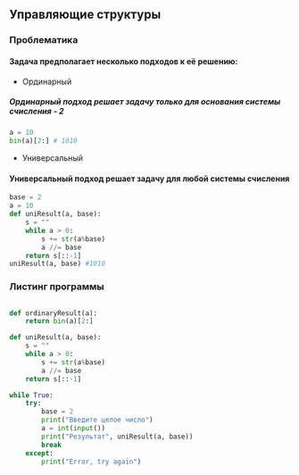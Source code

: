 ## Управляющие структуры

### Проблематика

#### Задача предполагает несколько подходов к её решению:

- Ординарный

##### Ординарный подход решает задачу только для основания системы счисления - 2

```python
a = 10
bin(a)[2:] # 1010
```

- Универсальный

#### Универсальный подход решает задачу для любой системы счисления

```python
base = 2
a = 10
def uniResult(a, base):
    s = ""
    while a > 0:
        s += str(a%base)
        a //= base
    return s[::-1]
uniResult(a, base) #1010
```

### Листинг программы

```python

def ordinaryResult(a):
    return bin(a)[2:]

def uniResult(a, base):
    s = ""
    while a > 0:
        s += str(a%base)
        a //= base
    return s[::-1]

while True:
    try:
        base = 2
        print("Введите целое число")
        a = int(input())
        print("Результат", uniResult(a, base))
        break
    except:
        print("Error, try again")

```
